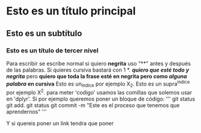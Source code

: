 # Esto es un título principal
## Esto es un subtítulo
### Esto es un título de tercer nivel

Para escribir se escribe normal si quiero **negrita** uso "**" antes y después de las palabras. Si quieres cursiva bastará con 1 *.
***quiero que esté todo y negrita*** pero **quiero que toda la frase esté en negrita pero como _alguna palabra_ en cursiva**
Esto es un<sub>indice</sub> por ejemplo X<sub>2</sub>.
Esto es un supra<sup>indice</sup> por ejemplo X<sup>2</sup>.
para meter 'codigo' usamos las comillas que solemos usar en 'dplyr'. Si por ejemplo queremos poner un bloque de código:
'''
git status
git add.
git status
git commit -m "Este es el proceso que tenemos que aprendernos"
'''


Y si quereis poner un link tendra que poner 
